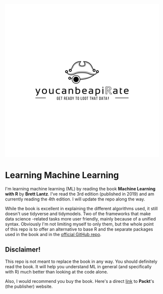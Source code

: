 ![](machine_learning_with_r_4th_ed/img/youcanbeapirate-wb-sparkline.jpg)

# Learning Machine Learning

I'm learning machine learning (ML) by reading the book __Machine Learning with R__ by __Brett Lantz__. I've read the 3rd edition (published in 2019) and am currently reading the 4th edition. I will update the repo along the way.

While the book is excellent in explaining the different algorithms used, it still doesn't use tidyverse and tidymodels. Two of the frameworks that make data science -related tasks more user friendly, mainly because of a unified syntax. Obviously I'm not limiting myself to only them, but the whole point of this repo is to offer an alternative to base R and the separate packages used in the book and in the [official GitHub repo](https://github.com/PacktPublishing/Machine-Learning-with-R-Fourth-Edition).

## Disclaimer!
This repo is not meant to replace the book in any way. You should definitely read the book. It will help you understand ML in general (and specifically with R) much better than looking at the code alone.

Also, I would recommend you buy the book. Here's a direct [link](https://www.packtpub.com/product/machine-learning-with-r-fourth-edition/9781801071321) to __Packt__'s (the publisher) website.